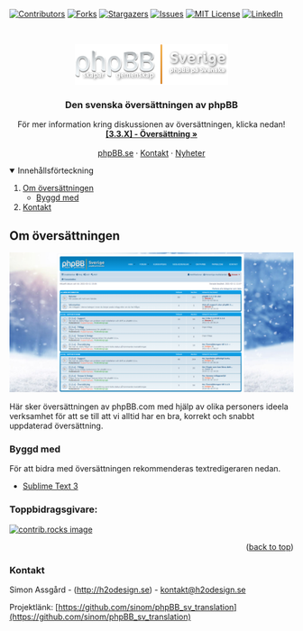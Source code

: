 <!--
*** Thanks for checking out the Best-README-Template. If you have a suggestion
*** that would make this better, please fork the repo and create a pull request
*** or simply open an issue with the tag "enhancement".
*** Thanks again! Now go create something AMAZING! :D
-->



<!-- PROJECT SHIELDS -->
<!--
*** I'm using markdown "reference style" links for readability.
*** Reference links are enclosed in brackets [ ] instead of parentheses ( ).
*** See the bottom of this document for the declaration of the reference variables
*** for contributors-url, forks-url, etc. This is an optional, concise syntax you may use.
*** https://www.markdownguide.org/basic-syntax/#reference-style-links
-->

[![Contributors][contributors-shield]][contributors-url]
[![Forks][forks-shield]][forks-url]
[![Stargazers][stars-shield]][stars-url]
[![Issues][issues-shield]][issues-url]
[![MIT License][license-shield]][license-url]
[![LinkedIn][linkedin-shield]][linkedin-url]


<!-- PROJECT LOGO -->
<br />
<p align="center">
  <a href="https://github.com/sinom/phpBB_sv_translation">
    <img src="images/logo.png" alt="Logo" width="272" height="72">
  </a>

  <h3 align="center">Den svenska översättningen av phpBB</h3>

  <p align="center">
    För mer information kring diskussionen av översättningen, klicka nedan!
    <br />
    <a href="http://phpbb.se/forum/viewforum.php?f=55"><strong>[3.3.X] - Översättning »</strong></a>
    <br />
    <br />
    <a href="http://phpbb.se/forum/index.php">phpBB.se</a>
    ·
    <a href="http://phpbb.se/kontakt/">Kontakt</a>
    ·
    <a href="http://phpbb.se/phpbb-nyheter/">Nyheter</a>
  </p>
</p>



<!-- TABLE OF CONTENTS -->
<details open="open">
  <summary>Innehållsförteckning</summary>
  <ol>
    <li>
      <a href="#about-the-project">Om översättningen</a>
      <ul>
        <li><a href="#built-with">Byggd med</a></li>
      </ul>
    </li>
    <li><a href="#contact">Kontakt</a></li>
  </ol>
</details>



<!-- ABOUT THE PROJECT -->
## Om översättningen

[![Product Name Screen Shot][product-screenshot]](http://phpbb.se/forum/index.php)

Här sker översättningen av phpBB.com med hjälp av olika personers ideela verksamhet för att se till att vi alltid har en bra, korrekt och snabbt uppdaterad översättning.


### Byggd med

För att bidra med översättningen rekommenderas textredigeraren nedan.
* [Sublime Text 3](https://www.sublimetext.com)

### Toppbidragsgivare:

<a href="https://github.com/sinom/phpBB_sv_translation/graphs/contributors">
  <img src="https://contrib.rocks/image?repo=sinom/phpBB_sv_translation" alt="contrib.rocks image" />
</a>

<p align="right">(<a href="#readme-top">back to top</a>)</p>

<!-- CONTACT -->
### Kontakt

Simon Assgård - (http://h2odesign.se) - kontakt@h2odesign.se

Projektlänk: [https://github.com/sinom/phpBB_sv_translation](https://github.com/sinom/phpBB_sv_translation)


<!-- MARKDOWN LINKS & IMAGES -->
<!-- https://www.markdownguide.org/basic-syntax/#reference-style-links -->
[contributors-shield]: https://img.shields.io/github/contributors/sinom/phpBB_sv_translation.svg?style=for-the-badge
[contributors-url]: https://github.com/sinom/phpBB_sv_translation/graphs/contributors
[forks-shield]: https://img.shields.io/github/forks/sinom/phpBB_sv_translation.svg?style=for-the-badge
[forks-url]: https://github.com/sinom/phpBB_sv_translation/network/members
[stars-shield]: https://img.shields.io/github/stars/sinom/phpBB_sv_translation.svg?style=for-the-badge
[stars-url]: https://github.com/sinom/phpBB_sv_translation/stargazers
[issues-shield]: https://img.shields.io/github/issues/sinom/phpBB_sv_translation.svg?style=for-the-badge
[issues-url]: https://github.com/sinom/phpBB_sv_translation/issues
[license-shield]: https://img.shields.io/github/license/sinom/phpBB_sv_translation.svg?style=for-the-badge
[license-url]: https://github.com/sinom/phpBB_sv_translation/blob/master/LICENSE.txt
[linkedin-shield]: https://img.shields.io/badge/-LinkedIn-black.svg?style=for-the-badge&logo=linkedin&colorB=555
[linkedin-url]: https://se.linkedin.com/in/simon-assg%C3%A5rd-a33781151
[product-screenshot]: images/screenshot.png
